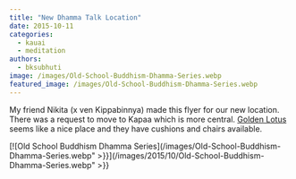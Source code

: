 ```yaml
---
title: "New Dhamma Talk Location"
date: 2015-10-11
categories: 
  - kauai
  - meditation
authors: 
  - bksubhuti
image: /images/Old-School-Buddhism-Dhamma-Series.webp
featured_image: /images/Old-School-Buddhism-Dhamma-Series.webp
---
```


My friend Nikita (x ven Kippabinnya) made this flyer for our new location. There was a request to move to Kapaa which is more central. [Golden Lotus](http://www.goldenlotuskauai.org) seems like a nice place and they have cushions and chairs available.

[![Old School Buddhism Dhamma Series](/images/Old-School-Buddhism-Dhamma-Series.webp" >}}](/images/2015/10/Old-School-Buddhism-Dhamma-Series.webp" >}}

